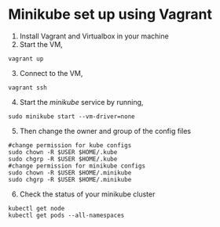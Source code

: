 # Minikube set up using Vagrant
1. Install Vagrant and Virtualbox in your machine
2. Start the VM,
```
vagrant up
```
3. Connect to the VM,
```
vagrant ssh
```
4. Start the *minikube* service by running,
```
sudo minikube start --vm-driver=none
```
5. Then change the owner and group of the config files
```
#change permission for kube configs
sudo chown -R $USER $HOME/.kube
sudo chgrp -R $USER $HOME/.kube
#change permission for minikube configs
sudo chown -R $USER $HOME/.minikube
sudo chgrp -R $USER $HOME/.minikube
```
6. Check the status of your minikube cluster
```
kubectl get node
kubectl get pods --all-namespaces
```

